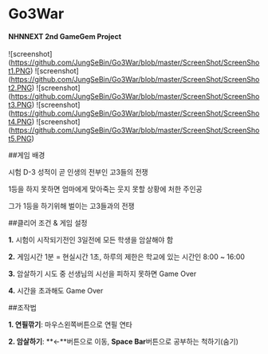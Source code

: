 # Go3War
#### NHNNEXT 2nd GameGem Project

![screenshot] (https://github.com/JungSeBin/Go3War/blob/master/ScreenShot/ScreenShot1.PNG)
![screenshot] (https://github.com/JungSeBin/Go3War/blob/master/ScreenShot/ScreenShot2.PNG)
![screenshot] (https://github.com/JungSeBin/Go3War/blob/master/ScreenShot/ScreenShot3.PNG)
![screenshot] (https://github.com/JungSeBin/Go3War/blob/master/ScreenShot/ScreenShot4.PNG)
![screenshot] (https://github.com/JungSeBin/Go3War/blob/master/ScreenShot/ScreenShot5.PNG)

##게임 배경

시험 D-3 성적이 곧 인생의 전부인 고3들의 전쟁

1등을 하지 못하면 엄마에게 맞아죽는 웃지 못할 상황에 처한 주인공

그가 1등을 하기위해 벌이는 고3들과의 전쟁

##클리어 조건 & 게임 설정

**1.** 시험이 시작되기전인 3일전에 모든 학생을 암살해야 함

**2.** 게임시간 1분 = 현실시간 1초, 하루의 제한은 학교에 있는 시간인 8:00 ~ 16:00

**3.** 암살하기 시도 중 선생님의 시선을 피하지 못하면 Game Over

**4.** 시간을 초과해도 Game Over

##조작법

**1. 연필깎기**: 마우스왼쪽버튼으로 연필 연타

**2. 암살하기**: **←**버튼으로 이동, **Space Bar**버튼으로 공부하는 척하기(숨기) 
